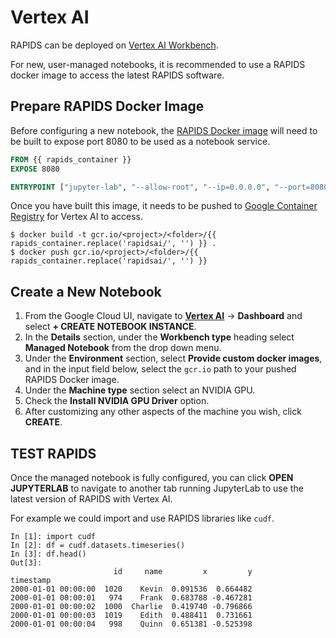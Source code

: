 # Vertex AI

RAPIDS can be deployed on [Vertex AI Workbench](https://cloud.google.com/vertex-ai-workbench).

For new, user-managed notebooks, it is recommended to use a RAPIDS docker image to access the latest RAPIDS software.

## Prepare RAPIDS Docker Image

Before configuring a new notebook, the [RAPIDS Docker image](/tools/rapids-docker) will need to be built to expose port 8080 to be used as a notebook service.

```dockerfile
FROM {{ rapids_container }}
EXPOSE 8080

ENTRYPOINT ["jupyter-lab", "--allow-root", "--ip=0.0.0.0", "--port=8080", "--no-browser", "--NotebookApp.token=''", "--NotebookApp.allow_origin='*'"]
```

Once you have built this image, it needs to be pushed to [Google Container Registry](https://cloud.google.com/container-registry/docs/pushing-and-pulling) for Vertex AI to access.

```console
$ docker build -t gcr.io/<project>/<folder>/{{ rapids_container.replace('rapidsai/', '') }} .
$ docker push gcr.io/<project>/<folder>/{{ rapids_container.replace('rapidsai/', '') }}
```

## Create a New Notebook

1. From the Google Cloud UI, navigate to [**Vertex AI**](https://console.cloud.google.com/vertex-ai) -> **Dashboard** and select **+ CREATE NOTEBOOK INSTANCE**.
2. In the **Details** section, under the **Workbench type** heading select **Managed Notebook** from the drop down menu.
3. Under the **Environment** section, select **Provide custom docker images**, and in the input field below, select the `gcr.io` path to your pushed RAPIDS Docker image.
4. Under the **Machine type** section select an NVIDIA GPU.
5. Check the **Install NVIDIA GPU Driver** option.
6. After customizing any other aspects of the machine you wish, click **CREATE**.

## TEST RAPIDS

Once the managed notebook is fully configured, you can click **OPEN JUPYTERLAB** to navigate to another tab running JupyterLab to use the latest version of RAPIDS with Vertex AI.

For example we could import and use RAPIDS libraries like `cudf`.

```ipython
In [1]: import cudf
In [2]: df = cudf.datasets.timeseries()
In [3]: df.head()
Out[3]:
                       id     name         x         y
timestamp
2000-01-01 00:00:00  1020    Kevin  0.091536  0.664482
2000-01-01 00:00:01   974    Frank  0.683788 -0.467281
2000-01-01 00:00:02  1000  Charlie  0.419740 -0.796866
2000-01-01 00:00:03  1019    Edith  0.488411  0.731661
2000-01-01 00:00:04   998    Quinn  0.651381 -0.525398
```

```{relatedexamples}

```
